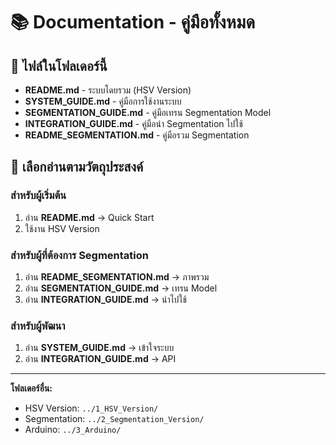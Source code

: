 # 📚 Documentation - คู่มือทั้งหมด

## 📁 ไฟล์ในโฟลเดอร์นี้

- **README.md** - ระบบโดยรวม (HSV Version)
- **SYSTEM_GUIDE.md** - คู่มือการใช้งานระบบ
- **SEGMENTATION_GUIDE.md** - คู่มือเทรน Segmentation Model
- **INTEGRATION_GUIDE.md** - คู่มือนำ Segmentation ไปใช้
- **README_SEGMENTATION.md** - คู่มือรวม Segmentation

## 📖 เลือกอ่านตามวัตถุประสงค์

### สำหรับผู้เริ่มต้น
1. อ่าน **README.md** → Quick Start
2. ใช้งาน HSV Version

### สำหรับผู้ที่ต้องการ Segmentation
1. อ่าน **README_SEGMENTATION.md** → ภาพรวม
2. อ่าน **SEGMENTATION_GUIDE.md** → เทรน Model
3. อ่าน **INTEGRATION_GUIDE.md** → นำไปใช้

### สำหรับผู้พัฒนา
1. อ่าน **SYSTEM_GUIDE.md** → เข้าใจระบบ
2. อ่าน **INTEGRATION_GUIDE.md** → API

---

**โฟลเดอร์อื่น:**
- HSV Version: `../1_HSV_Version/`
- Segmentation: `../2_Segmentation_Version/`
- Arduino: `../3_Arduino/`
